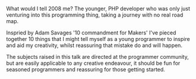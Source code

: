 What would I tell 2008 me? The younger, PHP developer who was only just venturing into this programming thing, taking a journey with no real road map.
 
Inspried by Adam Savages '10 commandment for Makers' I've pieced together 10 things that I might tell myself as a young programmer to inspire and aid my creativity, whilst reassuring that mistake do and will happen.
 
The subjects raised in this talk are directed at the programmer community, but are easily applicable to any creative endeavour, it should be fun for seasoned programmers and reassuring for those getting started.